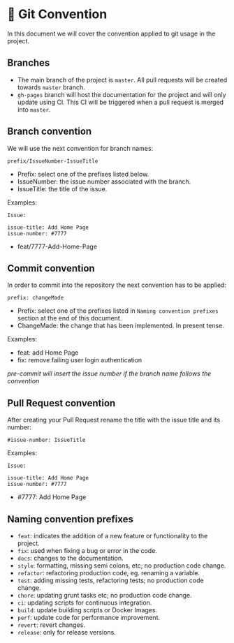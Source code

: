 # 🌳 Git Convention

In this document we will cover the convention applied to git usage in the project.

## Branches

- The main branch of the project is `master`. All pull requests will be created towards `master` branch.
- `gh-pages` branch will host the documentation for the project and will only update using CI. This CI will be triggered when a pull request is merged into `master`.

## Branch convention

We will use the next convention for branch names:

`prefix/IssueNumber-IssueTitle`

- Prefix: select one of the prefixes listed below.
- IssueNumber: the issue number associated with the branch.
- IssueTitle: the title of the issue.

Examples:

```
Issue:

issue-title: Add Home Page
issue-number: #7777
```

- feat/7777-Add-Home-Page

## Commit convention

In order to commit into the repository the next convention has to be applied:

`prefix: changeMade`

- Prefix: select one of the prefixes listed in `Naming convention prefixes` section at the end of this document.
- ChangeMade: the change that has been implemented. In present tense.

Examples:

- feat: add Home Page
- fix: remove failing user login authentication

_pre-commit will insert the issue number if the branch name follows the convention_

## Pull Request convention

After creating your Pull Request rename the title with the issue title and its number:

`#issue-number: IssueTitle`

Examples:

```
Issue:

issue-title: Add Home Page
issue-number: #7777
```

- \#7777: Add Home Page

## Naming convention prefixes

- `feat`: indicates the addition of a new feature or functionality to the project.
- `fix`: used when fixing a bug or error in the code.
- `docs`: changes to the documentation.
- `style`: formatting, missing semi colons, etc; no production code change.
- `refactor`: refactoring production code, eg. renaming a variable.
- `test`: adding missing tests, refactoring tests; no production code change.
- `chore`: updating grunt tasks etc; no production code change.
- `ci`: updating scripts for continuous integration.
- `build`: update building scripts or Docker Images.
- `perf`: update code for performance improvement.
- `revert`: revert changes.
- `release`: only for release versions.

